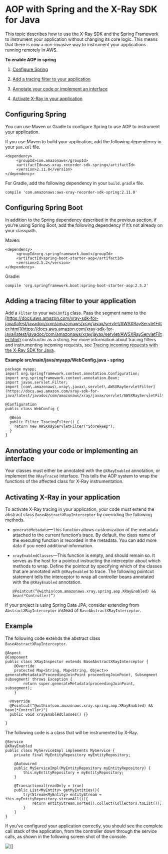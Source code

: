 # AOP with Spring and the X\-Ray SDK for Java<a name="xray-sdk-java-aop-spring"></a>

This topic describes how to use the X\-Ray SDK and the Spring Framework to instrument your application without changing its core logic\. This means that there is now a non\-invasive way to instrument your applications running remotely in AWS\.

**To enable AOP in spring**

1. [Configure Spring](#xray-sdk-java-aop-spring-configuration)

1. [Add a tracing filter to your application](#xray-sdk-java-aop-filters-spring)

1. [Annotate your code or implement an interface](#xray-sdk-java-aop-annotate-or-implement)

1. [Activate X\-Ray in your application](#xray-sdk-java-aop-activate-xray)

## Configuring Spring<a name="xray-sdk-java-aop-spring-configuration"></a>

You can use Maven or Gradle to configure Spring to use AOP to instrument your application\.

If you use Maven to build your application, add the following dependency in your `pom.xml` file\.

```
<dependency> 
     <groupId>com.amazonaws</groupId> 
     <artifactId>aws-xray-recorder-sdk-spring</artifactId> 
     <version>2.11.0</version> 
</dependency>
```

For Gradle, add the following dependency in your `build.gradle` file\.

```
compile 'com.amazonaws:aws-xray-recorder-sdk-spring:2.11.0'
```

## Configuring Spring Boot<a name="xray-sdk-java-aop-spring-boot-configuration"></a>

In addition to the Spring dependency described in the previous section, if you’re using Spring Boot, add the following dependency if it’s not already on your classpath\. 

Maven:

```
<dependency> 
     <groupId>org.springframework.boot</groupId> 
     <artifactId>spring-boot-starter-aop</artifactId> 
     <version>2.5.2</version> 
</dependency>
```

Gradle:

```
compile 'org.springframework.boot:spring-boot-starter-aop:2.5.2'
```

## Adding a tracing filter to your application<a name="xray-sdk-java-aop-filters-spring"></a>

Add a `Filter` to your `WebConfig` class\. Pass the segment name to the [https://docs.aws.amazon.com/xray-sdk-for-java/latest/javadoc/com/amazonaws/xray/javax/servlet/AWSXRayServletFilter.html](https://docs.aws.amazon.com/xray-sdk-for-java/latest/javadoc/com/amazonaws/xray/javax/servlet/AWSXRayServletFilter.html) constructor as a string\. For more information about tracing filters and instrumenting incoming requests, see [Tracing incoming requests with the X\-Ray SDK for Java](xray-sdk-java-filters.md)\.

**Example src/main/java/myapp/WebConfig\.java \- spring**  

```
package myapp;
import org.springframework.context.annotation.Configuration;
import org.springframework.context.annotation.Bean;
import javax.servlet.Filter;
import [com\.amazonaws\.xray\.javax\.servlet\.AWSXRayServletFilter](https://docs.aws.amazon.com/xray-sdk-for-java/latest/javadoc/com/amazonaws/xray/javax/servlet/AWSXRayServletFilter.html);

@Configuration
public class WebConfig {

  @Bean
  public Filter TracingFilter() {
    return new AWSXRayServletFilter("Scorekeep");
  }
}
```

## Annotating your code or implementing an interface<a name="xray-sdk-java-aop-annotate-or-implement"></a>

Your classes must either be annotated with the `@XRayEnabled` annotation, or implement the `XRayTraced` interface\. This tells the AOP system to wrap the functions of the affected class for X\-Ray instrumentation\.

## Activating X\-Ray in your application<a name="xray-sdk-java-aop-activate-xray"></a>

To activate X\-Ray tracing in your application, your code must extend the abstract class `BaseAbstractXRayInterceptor` by overriding the following methods\.
+ `generateMetadata`—This function allows customization of the metadata attached to the current function’s trace\. By default, the class name of the executing function is recorded in the metadata\. You can add more data if you need additional information\.
+ `xrayEnabledClasses`—This function is empty, and should remain so\. It serves as the host for a pointcut instructing the interceptor about which methods to wrap\. Define the pointcut by specifying which of the classes that are annotated with `@XRayEnabled` to trace\. The following pointcut statement tells the interceptor to wrap all controller beans annotated with the `@XRayEnabled` annotation\.

  ```
  @Pointcut(“@within(com.amazonaws.xray.spring.aop.XRayEnabled) && bean(*Controller)”)
  ```

 If your project is using Spring Data JPA, consider extending from `AbstractXRayInterceptor` instead of `BaseAbstractXRayInterceptor`\. 

## Example<a name="xray-sdk-java-aop-example"></a>

The following code extends the abstract class `BaseAbstractXRayInterceptor`\.

```
@Aspect
@Component
public class XRayInspector extends BaseAbstractXRayInterceptor {    
    @Override    
    protected Map<String, Map<String, Object>> generateMetadata(ProceedingJoinPoint proceedingJoinPoint, Subsegment subsegment) throws Exception {      
        return super.generateMetadata(proceedingJoinPoint, subsegment);    
    }    
  
  @Override    
  @Pointcut("@within(com.amazonaws.xray.spring.aop.XRayEnabled) && bean(*Controller)")    
  public void xrayEnabledClasses() {}
  
}
```

The following code is a class that will be instrumented by X\-Ray\.

```
@Service
@XRayEnabled
public class MyServiceImpl implements MyService {    
    private final MyEntityRepository myEntityRepository;    
    
    @Autowired    
    public MyServiceImpl(MyEntityRepository myEntityRepository) {        
        this.myEntityRepository = myEntityRepository;    
    }    
    
    @Transactional(readOnly = true)    
    public List<MyEntity> getMyEntities(){        
        try(Stream<MyEntity> entityStream = this.myEntityRepository.streamAll()){            
            return entityStream.sorted().collect(Collectors.toList());        
        }    
    }
}
```

If you've configured your application correctly, you should see the complete call stack of the application, from the controller down through the service calls, as shown in the following screen shot of the console\.

![\[\]](http://docs.aws.amazon.com/xray/latest/devguide/images/aop-spring-console.png)
